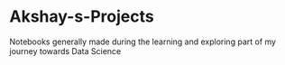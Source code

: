# Akshay-s-Projects
Notebooks generally made during the learning and exploring part of my journey towards Data Science
